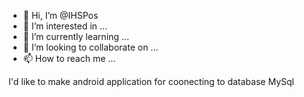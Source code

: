 - 👋 Hi, I’m @IHSPos
- 👀 I’m interested in ...
- 🌱 I’m currently learning ...
- 💞️ I’m looking to collaborate on ...
- 📫 How to reach me ...

<!---
IHSPos/IHSPos is a ✨ special ✨ repository because its `README.md` (this file) appears on your GitHub profile.
You can click the Preview link to take a look at your changes.
--->
I'd like to make android application for coonecting to database MySql
